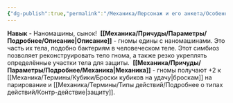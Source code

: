 ```yaml
---
{"dg-publish":true,"permalink":"/Механика/Персонаж и его анкета/Особенности расы/Наномашины, сынок!/","noteIcon":"","created":"2025-07-30T10:44:51.164+03:00","updated":"2025-07-29T23:53:09.558+03:00"}
---
```


**Навык** - Наномашины, сынок! 
**[[Механика/Причуды/Параметры/Подробнее/Описание\|Описание]]** - гномы едины с наномашинами. Это часть их тела, подобно бактериям в человеческом теле. Этот симбиоз позволяет реконструировать тело гнома, а также резко укреплять определённые участки тела для защиты. 
**[[Механика/Причуды/Параметры/Подробнее/Механика\|Механика]]** - гномы получают +2 к [[Механика/Термины/Кубики/Броски кубиков на удачу\|броскам]] на парирование и [[Механика/Термины/Типы действий/Подробнее о типах действий/Контр-действие\|защиту]].